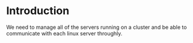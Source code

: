 # Introduction

We need to manage all of the servers running on a cluster and be able to communicate with each linux server throughly. 
